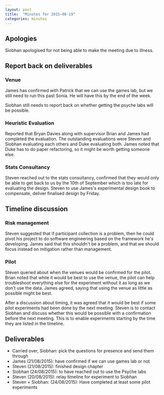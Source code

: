 ```yaml
---
layout: post
title:  "Minutes for 2015-08-19"
categories: minutes
---
```


## Apologies

Siobhan apologised for not being able to make the meeting due to illness.

## Report back on deliverables

### Venue

James has confirmed with Patrick that we can use the games lab, but we still need to run this past Sonia. He will have this by the end of the week.

Siobhan still needs to report back on whether getting the psyche labs will be possible.

### Heuristic Evaluation

Reported that Bryan Davies along with supervisor Brian and James had completed the evaluation. The outstanding evaluations were Steven and Siobhan evaluating each others and Duke evaluating both. James noted that Duke has to do paper refactoring, so it might be worth getting someone else.

### Stats Consultancy

Steven reached out to the stats consultancy, confirmed that they would only be able to get back to us by the 10th of September which is too late for evaluating the design. Steven to use James's experimental design book to compensate, deliver finalised design by Friday. 

## Timeline discussion

### Risk management

Steven suggested that if participant collection is a problem, then he could pivot his project to do software engineering based on the framework he's developing. James said that this shouldn't be a problem, and that we should focus instead on mitigation rather than management.

### Pilot

Steven queried about when the venues would be confirmed for the pilot. Brian noted that while it would be best to use the venue, the pilot can help troubleshoot everything else for the experiment without it as long as we don't use the data. James agreed, saying that using the venue as little as possible might be best.

After a discussion about timing, it was agreed that it would be best if some pilot experiments had been done by the next meeting. Steven is to contact Siobhan and discuss whether this would be possible with a confirmation before the next meeting. This is to enable experiments starting by the time they are listed in the timeline. 

## Deliverables

- Carried over, Siobhan: pick the questions for presence and send them through
- James (21/08/2015): have confirmed if we can use games lab or not
- Steven (21/08/2015): finished design chapter
- Siobhan (24/08/2015): to have reached out to use the Psyche labs
- Steven (20/08/2015): relay timeline for experiment to Siobhan
- Steven + Siobhan: (24/08/2015): Have completed at least some pilot experiments
